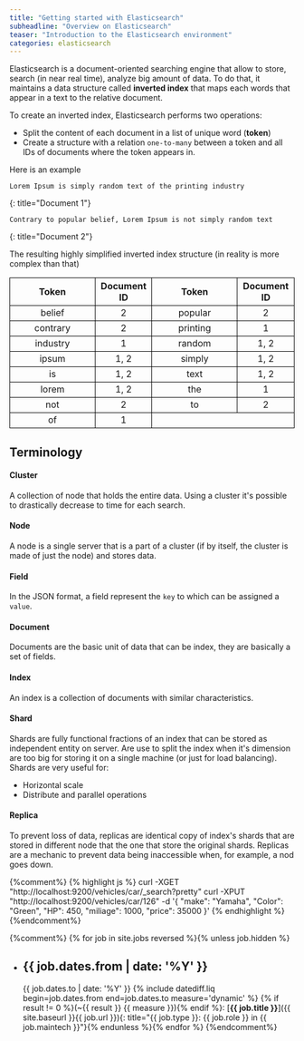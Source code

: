 ```yaml
---
title: "Getting started with Elasticsearch"
subheadline: "Overview on Elasticsearch"
teaser: "Introduction to the Elasticsearch environment"
categories: elasticsearch
---
```


Elasticsearch is a document-oriented searching engine that allow to store, search (in near real time), analyze big amount of data<!--more-->. To do that,
it maintains a data structure called **inverted index** that maps each words that appear in a text to the relative document.

To create an inverted index, Elasticsearch performs two operations:
* Split the content of each document in a list of unique word (**token**)
* Create a structure with a relation `one-to-many` between a token and all IDs of documents where the token appears in.

Here is an example
```
Lorem Ipsum is simply random text of the printing industry
```
{: title="Document 1"}

```
Contrary to popular belief, Lorem Ipsum is not simply random text
```
{: title="Document 2"}

The resulting highly simplified inverted index structure (in reality is more complex than that)

<div align="center">
  <table style="border-spacing: 5px; table-layout: fixed;">
    <tr style="text-align: center; border: 1px solid black;">
      <th style="text-align: center; border: 1px solid black; width: 30%;">Token</th>
      <th style="text-align: center; border: 1px solid black; width: 20%;">Document ID</th>
      <th style="text-align: center; border: 1px solid black; width: 30%;">Token</th>
      <th style="text-align: center; border: 1px solid black; width: 20%;">Document ID</th>
    </tr>
    <tr style="text-align: center; border: 1px solid black;">
      <td style="text-align: center; border: 1px solid black; width: 30%;">belief</td>
      <td style="text-align: center; border: 1px solid black; width: 20%;">2</td>
      <td style="text-align: center; border: 1px solid black; width: 30%;">popular</td>
      <td style="text-align: center; border: 1px solid black; width: 20%;">2</td>
    </tr>
    <tr style="text-align: center; border: 1px solid black;">
      <td style="text-align: center; border: 1px solid black; width: 30%;">contrary</td>
      <td style="text-align: center; border: 1px solid black; width: 20%;">2</td>
      <td style="text-align: center; border: 1px solid black; width: 30%;">printing</td>
      <td style="text-align: center; border: 1px solid black; width: 20%;">1</td>
    </tr>
    <tr style="text-align: center; border: 1px solid black;">
      <td style="text-align: center; border: 1px solid black; width: 30%;">industry</td>
      <td style="text-align: center; border: 1px solid black; width: 20%;">1</td>
      <td style="text-align: center; border: 1px solid black; width: 30%;">random</td>
      <td style="text-align: center; border: 1px solid black; width: 20%;">1, 2</td>
    </tr>
    <tr style="text-align: center; border: 1px solid black;">
      <td style="text-align: center; border: 1px solid black; width: 30%;">ipsum</td>
      <td style="text-align: center; border: 1px solid black; width: 20%;">1, 2</td>
      <td style="text-align: center; border: 1px solid black; width: 30%;">simply</td>
      <td style="text-align: center; border: 1px solid black; width: 20%;">1, 2</td>
    </tr>
    <tr style="text-align: center; border: 1px solid black;">
      <td style="text-align: center; border: 1px solid black; width: 30%;">is</td>
      <td style="text-align: center; border: 1px solid black; width: 20%;">1, 2</td>
      <td style="text-align: center; border: 1px solid black; width: 30%;">text</td>
      <td style="text-align: center; border: 1px solid black; width: 20%;">1, 2</td>
    </tr>
    <tr style="text-align: center; border: 1px solid black;">
      <td style="text-align: center; border: 1px solid black; width: 30%;">lorem</td>
      <td style="text-align: center; border: 1px solid black; width: 20%;">1, 2</td>
      <td style="text-align: center; border: 1px solid black; width: 30%;">the</td>
      <td style="text-align: center; border: 1px solid black; width: 20%;">1</td>
    </tr>
    <tr style="text-align: center; border: 1px solid black;">
      <td style="text-align: center; border: 1px solid black; width: 30%;">not</td>
      <td style="text-align: center; border: 1px solid black; width: 20%;">2</td>
      <td style="text-align: center; border: 1px solid black; width: 30%;">to</td>
      <td style="text-align: center; border: 1px solid black; width: 20%;">2</td>
    </tr>
    <tr style="text-align: center; border: 1px solid black;">
      <td style="text-align: center; border: 1px solid black; width: 30%;">of</td>
      <td style="text-align: center; border: 1px solid black; width: 20%;">1</td>
    </tr>
  </table>
</div>

## Terminology

#### Cluster
A collection of node that holds the entire data. Using a cluster it's possible to drastically decrease to time for each search.

#### Node
A node is a single server that is a part of a cluster (if by itself, the cluster is made of just the node) and stores data.

#### Field
In the JSON format, a field represent the `key` to which can be assigned a `value`.

#### Document
Documents are the basic unit of data that can be index, they are basically a set of fields.

#### Index
An index is a collection of documents with similar characteristics.

#### Shard
Shards are fully functional fractions of an index that can be stored as independent entity on server. Are use to split
the index when it's dimension are too big for storing it on a single machine (or just for load balancing).
Shards are very useful for:
* Horizontal scale
* Distribute and parallel operations

#### Replica
To prevent loss of data, replicas are identical copy of index's shards that are stored in different node that the one that store
the original shards. Replicas are a mechanic to prevent data being inaccessible when, for example, a nod goes down.

{%comment%}
{% highlight js %}
curl -XGET "http://localhost:9200/vehicles/car/_search?pretty"
curl -XPUT "http://localhost:9200/vehicles/car/126" -d '{ "make": "Yamaha", "Color": "Green", "HP": 450, "miliage": 1000, "price": 35000 }'
{% endhighlight %}
{%endcomment%}

{%comment%}
{% for job in site.jobs reversed %}{% unless job.hidden %}
 * <span title="{{ job.dates.from }}">{{ job.dates.from | date: '%Y' }}</span>
   --
   <span title="{{ job.dates.to }}">{{ job.dates.to | date: '%Y' }}</span>
   {% include datediff.liq begin=job.dates.from end=job.dates.to measure='dynamic' %}
   {% if result != 0 %}(~{{ result }}&nbsp;{{ measure }}){% endif %}:
   [**{{ job.title }}**]({{ site.baseurl }}{{ job.url }}){: title="{{ job.type }}: {{ job.role }} in {{ job.maintech }}"}{% endunless %}{% endfor %}
{%endcomment%}
